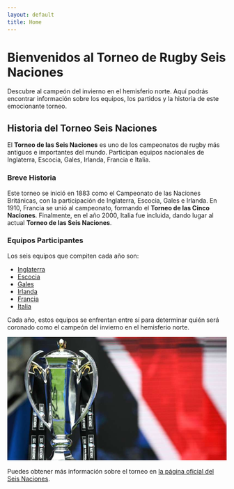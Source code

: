 ```yaml
---
layout: default
title: Home
---
```


# Bienvenidos al Torneo de Rugby Seis Naciones

Descubre al campeón del invierno en el hemisferio norte. Aquí podrás encontrar información sobre los equipos, los partidos y la historia de este emocionante torneo.

## Historia del Torneo Seis Naciones

El **Torneo de las Seis Naciones** es uno de los campeonatos de rugby más antiguos e importantes del mundo. Participan equipos nacionales de Inglaterra, Escocia, Gales, Irlanda, Francia e Italia.

### Breve Historia

Este torneo se inició en 1883 como el Campeonato de las Naciones Británicas, con la participación de Inglaterra, Escocia, Gales e Irlanda. En 1910, Francia se unió al campeonato, formando el **Torneo de las Cinco Naciones**. Finalmente, en el año 2000, Italia fue incluida, dando lugar al actual **Torneo de las Seis Naciones**.

### Equipos Participantes

Los seis equipos que compiten cada año son:

- [Inglaterra](https://www.englandrugby.com)
- [Escocia](https://scottishrugby.org)
- [Gales](https://www.wru.wales)
- [Irlanda](https://www.irishrugby.ie)
- [Francia](https://www.ffr.fr)
- [Italia](https://www.federugby.it)

Cada año, estos equipos se enfrentan entre sí para determinar quién será coronado como el campeón del invierno en el hemisferio norte.

![Trofeo Seis Naciones](assets/images/six_nations.jpg)


Puedes obtener más información sobre el torneo en [la página oficial del Seis Naciones](https://www.sixnationsrugby.com/).
